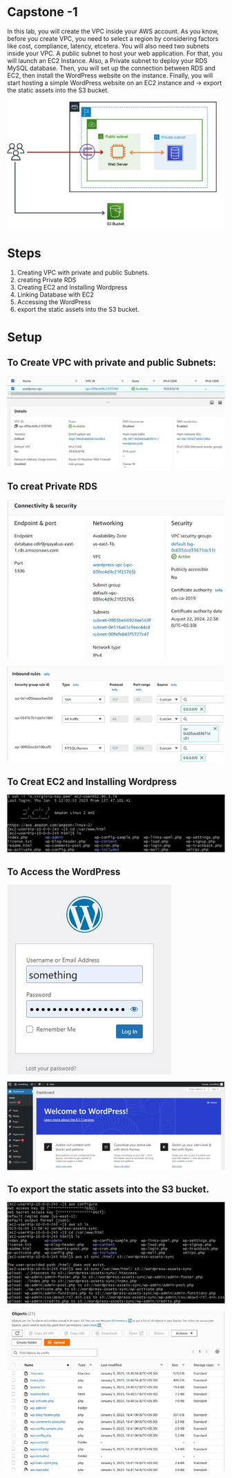 # Capstone -1
In this lab, you will create the VPC inside your AWS account. As you know, before you create VPC, you need to select a region by considering factors like cost, compliance, latency, etcetera. You will also need two subnets inside your VPC. A public subnet to host your web application. For that, you will launch an EC2 Instance. Also, a Private subnet to deploy your RDS MySQL database. Then, you will set up the connection between RDS and EC2, then install the WordPress website on the instance. Finally, you will start hosting a simple WordPress website on an EC2 instance and -> export the static assets into the S3 bucket.

![Architecture](./images/architecture.jpg)

# Steps

1. Creating VPC with private and public Subnets. 
2. creating Private RDS
3. Creating EC2 and Installing Wordpress
4. Linking Database with EC2
5. Accessing the WordPress
6. export the static assets into the S3 bucket.

# Setup

## To Create VPC with private and public Subnets:

![VPC](./images/vpc.jpg)

## To creat Private RDS

![RDS](./images/rds.jpg)

![RDS Security Group](./images/rds-securitygrp.jpg)

## To Creat EC2 and Installing Wordpress


![wordpress Files](./images/wordpress-files.jpg)

## To Access the WordPress

![wordpress Sigin in](./images/wordpress-sign.jpg)

![wordpress Dashboard](./images/wordpress-dashboard.jpg)

## To export the static assets into the S3 bucket.

![assets sync to s3](./images/s3-sync.jpg)

![ s3 Bucket](./images/s3-bucket.jpg)